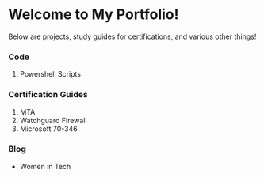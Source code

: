 # Welcome to My Portfolio!
Below are projects, study guides for certifications, and various other things!

### Code 
1. Powershell Scripts

### Certification Guides 
1. MTA
2. Watchguard Firewall 
3. Microsoft 70-346

### Blog 
- Women in Tech 

